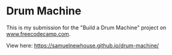 # Drum Machine

This is my submission for the "Build a Drum Machine" project on www.freecodecamp.com.

View here: https://samuelnewhouse.github.io/drum-machine/